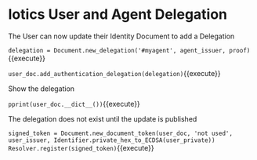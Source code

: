 # Iotics User and Agent Delegation

The User can now update their Identity Document to add a Delegation

`delegation = Document.new_delegation('#myagent', agent_issuer, proof)`{{execute}}

`user_doc.add_authentication_delegation(delegation)`{{execute}}

Show the delegation

`pprint(user_doc.__dict__())`{{execute}}

The delegation does not exist until the update is published

`signed_token = Document.new_document_token(user_doc, 'not used', user_issuer, Identifier.private_hex_to_ECDSA(user_private))
Resolver.register(signed_token)`{{execute}}
